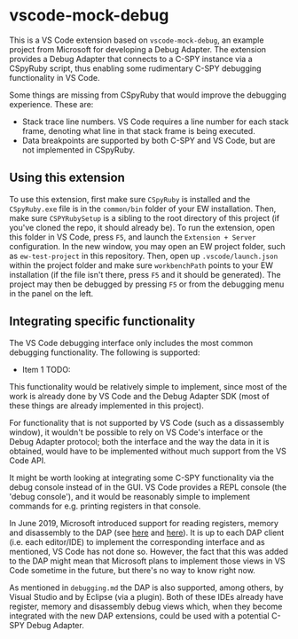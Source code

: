 # vscode-mock-debug

This is a VS Code extension based on `vscode-mock-debug`, an example project from Microsoft for developing a Debug Adapter.
The extension provides a Debug Adapter that connects to a C-SPY instance via a CSpyRuby script,
thus enabling some rudimentary C-SPY debugging functionality in VS Code.

<!-- TODO: något om att detta inte är produktionsfärdigt, att CSpyRuby inte heller kan användas i produktion -->

Some things are missing from CSpyRuby that would improve the debugging experience. These are:

+ Stack trace line numbers. VS Code requires a line number for each stack frame, denoting what line in that stack frame is being executed.
+ Data breakpoints are supported by both C-SPY and VS Code, but are not implemented in CSpyRuby.

## Using this extension

To use this extension, first make sure `CSpyRuby` is installed and the `CSpyRuby.exe` file is in the `common/bin` folder of your EW installation.
Then, make sure `CSPYRubySetup` is a sibling to the root directory of this project (if you've cloned the repo, it should already be).
To run the extension, open this folder in VS Code, press `F5`, and launch the `Extension + Server` configuration.
In the new window, you may open an EW project folder, such as `ew-test-project` in this repository.
Then, open up `.vscode/launch.json` within the project folder and make sure `workbenchPath` points to your EW installation (if the file isn't there, press `F5` and it should be generated).
The project may then be debugged by pressing `F5` or from the debugging menu in the panel on the left.

## Integrating specific functionality

The VS Code debugging interface only includes the most common debugging functionality. The following is supported:

+ Item 1 TODO:

This functionality would be relatively simple to implement, since most of the work is already done by VS Code and the Debug Adapter SDK (most of these things are already implemented in this project).

For functionality that is not supported by VS Code (such as a dissassembly window), it wouldn't be possible to rely on VS Code's interface or the Debug Adapter protocol;
both the interface and the way the data in it is obtained, would have to be implemented without much support from the VS Code API.

<!-- TODO: kolla om man kan lägga till debuggingfönster https://github.com/Microsoft/vscode/issues/3866 https://code.visualstudio.com/api/extension-guides/webview -->

It might be worth looking at integrating some C-SPY functionality via the debug console instead of in the GUI.
VS Code provides a REPL console (the 'debug console'), and it would be reasonably simple to implement commands for
e.g. printing registers in that console.

In June 2019, Microsoft introduced support for reading registers, memory and disassembly to the DAP (see [here](https://msft.today/visual-studio-code-may-2019/#_support-for-reading-registers) and [here](https://microsoft.github.io/debug-adapter-protocol/specification#Requests_ReadMemory)). It is up to each DAP client
(i.e. each editor/IDE) to implement the corresponding interface and as mentioned, VS Code has not done so. However, the fact that this was added to the DAP
might mean that Microsoft plans to implement those views in VS Code sometime in the future, but there's no way to know right now.

As mentioned in `debugging.md` the DAP is also supported, among others,
by Visual Studio and by Eclipse (via a plugin). Both of these IDEs already have register, memory and disassembly debug views which, when they become integrated with the new DAP extensions, could be used with a potential C-SPY Debug Adapter.

<!-- TODO: hänvisa till rubyscriptet -->
